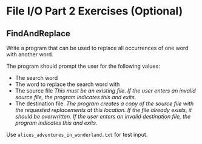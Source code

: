 # File I/O Part 2 Exercises (Optional)

## FindAndReplace

Write a program that can be used to replace all occurrences of one word with another word.  

The program should prompt the user for the following values:

* The search word
* The word to replace the search word with
* The source file  *This must be an existing file.  If the user enters an invalid source file, the program indicates this and exits.*
* The destination file.  *The program creates a copy of the source file with the requested replacements at this location.  If the file already exists, it should be overwritten. If the user enters an invalid destination file, the program indicates this and exits.*

Use `alices_adventures_in_wonderland.txt` for test input.